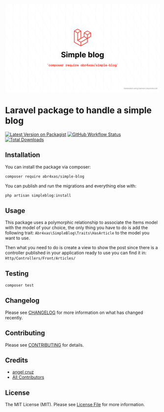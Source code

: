 <p align="center">
	<img src="simple-blog.png" width="1028">
</p>


# Laravel package to handle a simple blog

[![Latest Version on Packagist](https://img.shields.io/packagist/v/abr4xas/simple-blog.svg?style=flat-square)](https://packagist.org/packages/abr4xas/simple-blog)
[![GitHub Workflow Status](https://img.shields.io/github/workflow/status/abr4xas/simple-blog/Tests/master?label=Tests&style=flat-square)](https://github.com/abr4xas/simple-blog/actions)
[![Total Downloads](https://img.shields.io/packagist/dt/abr4xas/simple-blog.svg?style=flat-square)](https://packagist.org/packages/abr4xas/simple-blog)


## Installation

You can install the package via composer:

```bash
composer require abr4xas/simple-blog
```

You can publish and run the migrations and everything else with:

```bash
php artisan simpleblog:install
```

## Usage
This package uses a polymorphic relationship to associate the Items model with the model of your choice, the only thing you have to do is add the following trait: `Abr4xas\SimpleBlog\Traits\HasArticle` to the model you want to use.

Then what you need to do is create a view to show the post since there is a controller published in your application ready to use you can find it in: `Http/Controllers/Front/Articles/`



## Testing

```bash
composer test
```

## Changelog

Please see [CHANGELOG](CHANGELOG.md) for more information on what has changed recently.

## Contributing

Please see [CONTRIBUTING](.github/CONTRIBUTING.md) for details.

## Credits

- [angel cruz](https://github.com/abr4xas)
- [All Contributors](../../contributors)

## License

The MIT License (MIT). Please see [License File](LICENSE.md) for more information.
